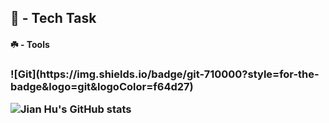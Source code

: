 <h2> 🍁 - Tech Task </h4>

<h4> ☘️ - Tools <h3>
![Git](https://img.shields.io/badge/git-710000?style=for-the-badge&logo=git&logoColor=f64d27)


![Jian Hu's GitHub stats](https://github-readme-stats.vercel.app/api?username=TheDmitryY&show_icons=true)

<!-- [![Top Langs](https://github-readme-stats.vercel.app/api/top-langs/?username=TheDmitry)](https://github.com/anuraghazra/github-readme-stats)



